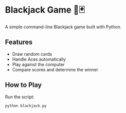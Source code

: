 # Blackjack Game 🎲🃏

A simple command-line Blackjack game built with Python.

## Features
- Draw random cards
- Handle Aces automatically
- Play against the computer
- Compare scores and determine the winner

## How to Play
Run the script:
```bash
python blackjack.py

